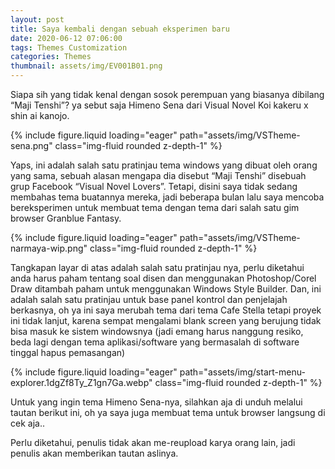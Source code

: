 ```yaml
---
layout: post
title: Saya kembali dengan sebuah eksperimen baru
date: 2020-06-12 07:06:00
tags: Themes Customization
categories: Themes
thumbnail: assets/img/EV001B01.png
---
```


Siapa sih yang tidak kenal dengan sosok perempuan yang biasanya dibilang “Maji Tenshi”? ya sebut saja Himeno Sena dari Visual Novel Koi kakeru x shin ai kanojo.

<div class="row mt-3">
    <div class="col-sm mt-3 mt-md-0">
        {% include figure.liquid loading="eager" path="assets/img/VSTheme-sena.png" class="img-fluid rounded z-depth-1" %}
    </div>
</div>

Yaps, ini adalah salah satu pratinjau tema windows yang dibuat oleh orang yang sama, sebuah alasan mengapa dia disebut “Maji Tenshi” disebuah grup Facebook “Visual Novel Lovers”. Tetapi, disini saya tidak sedang membahas tema buatannya mereka, jadi beberapa bulan lalu saya mencoba bereksperimen untuk membuat tema dengan tema dari salah satu gim browser Granblue Fantasy.

<div class="row mt-3">
    <div class="col-sm mt-3 mt-md-0">
        {% include figure.liquid loading="eager" path="assets/img/VSTheme-narmaya-wip.png" class="img-fluid rounded z-depth-1" %}
    </div>
</div>

Tangkapan layar di atas adalah salah satu pratinjau nya, perlu diketahui anda harus paham tentang soal disen dan menggunakan Photoshop/Corel Draw ditambah paham untuk menggunakan Windows Style Builder. Dan, ini adalah salah satu pratinjau untuk base panel kontrol dan penjelajah berkasnya, oh ya ini saya merubah tema dari tema Cafe Stella tetapi proyek ini tidak lanjut, karena sempat mengalami blank screen yang berujung tidak bisa masuk ke sistem windowsnya (jadi emang harus nanggung resiko, beda lagi dengan tema aplikasi/software yang bermasalah di software tinggal hapus pemasangan)

<div class="row mt-3">
    <div class="col-sm mt-3 mt-md-0">
        {% include figure.liquid loading="eager" path="assets/img/start-menu-explorer.1dgZf8Ty_Z1gn7Ga.webp" class="img-fluid rounded z-depth-1" %}
    </div>
</div>

Untuk yang ingin tema Himeno Sena-nya, silahkan aja di unduh melalui tautan berikut ini, oh ya saya juga membuat tema untuk browser langsung di cek aja..

Perlu diketahui, penulis tidak akan me-reupload karya orang lain, jadi penulis akan memberikan tautan aslinya.
